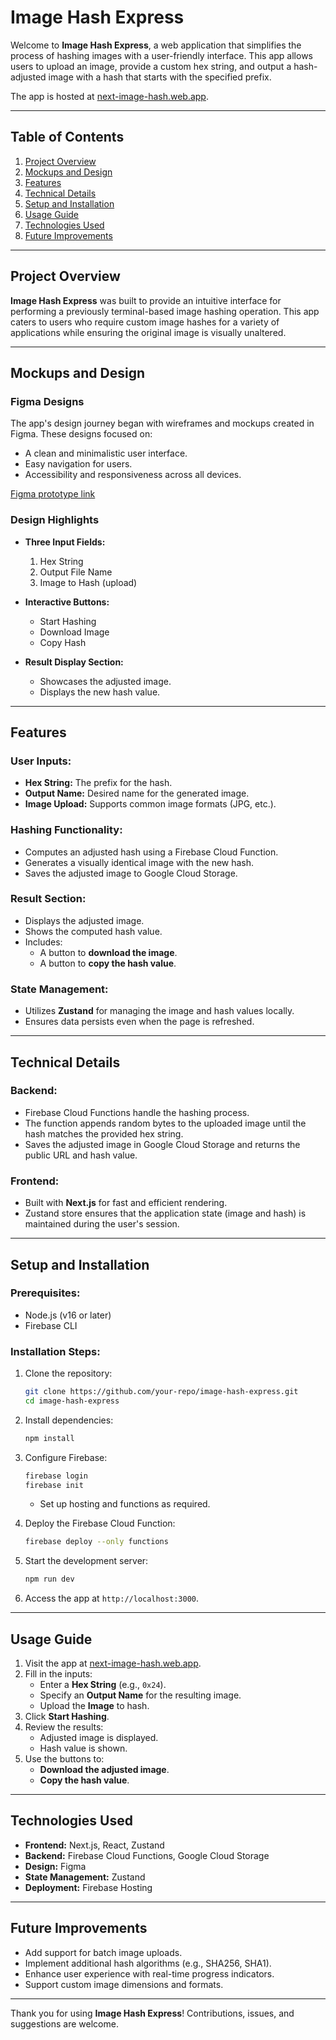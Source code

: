 # Image Hash Express

Welcome to **Image Hash Express**, a web application that simplifies the process of hashing images with a user-friendly interface. This app allows users to upload an image, provide a custom hex string, and output a hash-adjusted image with a hash that starts with the specified prefix.

The app is hosted at [next-image-hash.web.app](https://next-image-hash.web.app/).

---

## **Table of Contents**

1. [Project Overview](#project-overview)
2. [Mockups and Design](#mockups-and-design)
3. [Features](#features)
4. [Technical Details](#technical-details)
5. [Setup and Installation](#setup-and-installation)
6. [Usage Guide](#usage-guide)
7. [Technologies Used](#technologies-used)
8. [Future Improvements](#future-improvements)

---

## **Project Overview**

**Image Hash Express** was built to provide an intuitive interface for performing a previously terminal-based image hashing operation. This app caters to users who require custom image hashes for a variety of applications while ensuring the original image is visually unaltered.

---

## **Mockups and Design**

### **Figma Designs**

The app's design journey began with wireframes and mockups created in Figma. These designs focused on:
- A clean and minimalistic user interface.
- Easy navigation for users.
- Accessibility and responsiveness across all devices.

[Figma prototype link](https://www.figma.com/proto/6c0JUhLoIl7TmPfZcYsLi6/Image-Hash-Web?node-id=0-1&t=fyeYYoeerCU26lwW-1)


### **Design Highlights**
- **Three Input Fields:**
  1. Hex String
  2. Output File Name
  3. Image to Hash (upload)

- **Interactive Buttons:**
  - Start Hashing
  - Download Image
  - Copy Hash

- **Result Display Section:**
  - Showcases the adjusted image.
  - Displays the new hash value.

---

## **Features**

### **User Inputs:**
- **Hex String:** The prefix for the hash.
- **Output Name:** Desired name for the generated image.
- **Image Upload:** Supports common image formats (JPG, etc.).

### **Hashing Functionality:**
- Computes an adjusted hash using a Firebase Cloud Function.
- Generates a visually identical image with the new hash.
- Saves the adjusted image to Google Cloud Storage.

### **Result Section:**
- Displays the adjusted image.
- Shows the computed hash value.
- Includes:
  - A button to **download the image**.
  - A button to **copy the hash value**.

### **State Management:**
- Utilizes **Zustand** for managing the image and hash values locally.
- Ensures data persists even when the page is refreshed.

---

## **Technical Details**

### **Backend:**
- Firebase Cloud Functions handle the hashing process.
- The function appends random bytes to the uploaded image until the hash matches the provided hex string.
- Saves the adjusted image in Google Cloud Storage and returns the public URL and hash value.

### **Frontend:**
- Built with **Next.js** for fast and efficient rendering.
- Zustand store ensures that the application state (image and hash) is maintained during the user's session.

---

## **Setup and Installation**

### **Prerequisites:**
- Node.js (v16 or later)
- Firebase CLI

### **Installation Steps:**

1. Clone the repository:
   ```bash
   git clone https://github.com/your-repo/image-hash-express.git
   cd image-hash-express
   ```

2. Install dependencies:
   ```bash
   npm install
   ```

3. Configure Firebase:
   ```bash
   firebase login
   firebase init
   ```
   - Set up hosting and functions as required.

4. Deploy the Firebase Cloud Function:
   ```bash
   firebase deploy --only functions
   ```

5. Start the development server:
   ```bash
   npm run dev
   ```

6. Access the app at `http://localhost:3000`.

---

## **Usage Guide**

1. Visit the app at [next-image-hash.web.app](https://next-image-hash.web.app/).
2. Fill in the inputs:
   - Enter a **Hex String** (e.g., `0x24`).
   - Specify an **Output Name** for the resulting image.
   - Upload the **Image** to hash.
3. Click **Start Hashing**.
4. Review the results:
   - Adjusted image is displayed.
   - Hash value is shown.
5. Use the buttons to:
   - **Download the adjusted image**.
   - **Copy the hash value**.

---

## **Technologies Used**

- **Frontend:** Next.js, React, Zustand
- **Backend:** Firebase Cloud Functions, Google Cloud Storage
- **Design:** Figma
- **State Management:** Zustand
- **Deployment:** Firebase Hosting

---

## **Future Improvements**

- Add support for batch image uploads.
- Implement additional hash algorithms (e.g., SHA256, SHA1).
- Enhance user experience with real-time progress indicators.
- Support custom image dimensions and formats.

---

Thank you for using **Image Hash Express**! Contributions, issues, and suggestions are welcome.